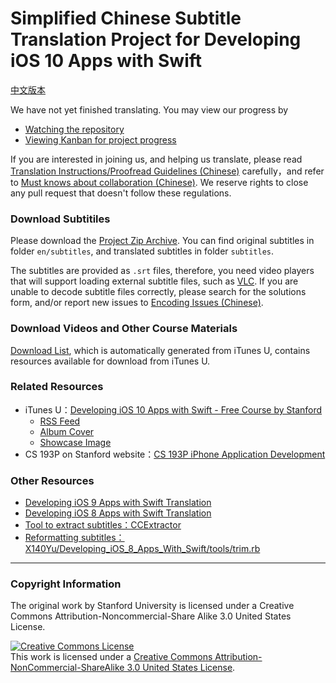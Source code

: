 # Simplified Chinese Subtitle Translation Project for Developing iOS 10 Apps with Swift

[中文版本](././README.md)

We have not yet finished translating. You may view our progress by

- [Watching the repository](https://github.com/ApolloZhu/Developing-iOS-10-Apps-with-Swift/subscription)
- [Viewing Kanban for project progress](https://github.com/ApolloZhu/Developing-iOS-10-Apps-with-Swift/projects/1)

If you are interested in joining us, and helping us translate, please read [Translation Instructions/Proofread Guidelines (Chinese)](././translation-instructions.md) carefully，and refer to [Must knows about collaboration (Chinese)](https://github.com/ApolloZhu/Developing-iOS-10-Apps-with-Swift/issues/2). We reserve rights to close any pull request that doesn't follow these regulations.

### Download Subtitiles

Please download the [Project Zip Archive](https://github.com/ApolloZhu/Developing-iOS-10-Apps-with-Swift/archive/master.zip). You can find original subtitles in folder `en/subtitles`, and translated subtitles in folder `subtitles`.

The subtitles are provided as `.srt` files, therefore, you need video players that will support loading external subtitle files, such as [VLC](http://www.videolan.org/vlc/index.html). If you are unable to decode subtitle files correctly, please search for the solutions form, and/or report new issues to [Encoding Issues (Chinese)](https://github.com/x140yu/Developing_iOS_8_Apps_With_Swift/issues/131).

### Download Videos and Other Course Materials

[Download List](././tools/download.md), which is automatically generated from iTunes U, contains resources available for download from iTunes U.

### Related Resources

- iTunes U：[Developing iOS 10 Apps with Swift - Free Course by Stanford](https://itunes.apple.com/us/course/developing-ios-10-apps-with-swift/id1198467120)
	- [RSS Feed](https://p1-u.itunes.apple.com/WebObjects/LZStudent.woa/ra/feed/COETAIHAJLZIQXJI)
	- [Album Cover](http://a2.mzstatic.com/us/r30/CobaltPublic122/v4/6b/66/d0/6b66d0af-d47f-37d6-9993-9c5237401a49/d3_64_2x.png)
	- [Showcase Image](http://a2.mzstatic.com/us/r30/Features122/v4/79/cb/ce/79cbce27-b961-9dfb-f044-21686543edf8/flowcase_1360_520_2x.jpeg)
- CS 193P on Stanford website：[CS 193P iPhone Application Development](http://web.stanford.edu/class/cs193p/cgi-bin/drupal/)

### Other Resources

- [Developing iOS 9 Apps with Swift Translation](https://github.com/SwiftGGTeam/Developing-iOS-9-Apps-with-Swift)
- [Developing iOS 8 Apps with Swift Translation](https://github.com/X140Yu/Developing_iOS_8_Apps_With_Swift)
- [Tool to extract subtitles：CCExtractor](https://www.ccextractor.org/)
- [Reformatting subtitles：X140Yu/Developing_iOS_8_Apps_With_Swift/tools/trim.rb](https://github.com/X140Yu/Developing_iOS_8_Apps_With_Swift/blob/master/tools/trim.rb)

----

### Copyright Information

The original work by Stanford University is licensed under a Creative Commons Attribution-Noncommercial-Share Alike 3.0 United States License.

<a rel="license" href="http://creativecommons.org/licenses/by-nc-sa/3.0/us/"><img alt="Creative Commons License" style="border-width:0" src="https://i.creativecommons.org/l/by-nc-sa/3.0/us/88x31.png" /></a><br />This work is licensed under a <a rel="license" href="http://creativecommons.org/licenses/by-nc-sa/3.0/us/">Creative Commons Attribution-NonCommercial-ShareAlike 3.0 United States License</a>.
